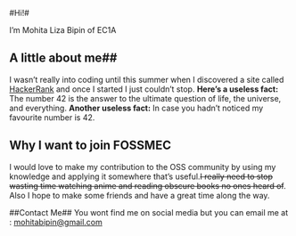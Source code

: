 #Hi!#

I’m Mohita Liza Bipin of EC1A 


## A little about me##

I wasn’t really into coding until this summer when I discovered a site called [HackerRank](https://www.hackerrank.com/) and once I started I just couldn’t stop.
**Here’s a useless fact:** The number 42 is the answer to the ultimate question of life, the universe, and everything.
**Another useless fact:** In case you hadn’t noticed my favourite number is 42.


## Why I want to join FOSSMEC ##

I would love to make my contribution to the OSS community by using my knowledge and applying it somewhere that’s useful.~~I really need to stop wasting time watching anime and reading obscure books no ones heard of~~. Also I hope to make some friends and have a great time along the way.


##Contact Me##
You wont find me on social media but you can email me at : mohitabipin@gmail.com
